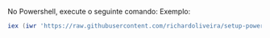 No Powershell, execute o seguinte comando:
Exemplo:
```powershell
iex (iwr 'https://raw.githubusercontent.com/richardoliveira/setup-powershell/main/install-powershell.ps1' -UseBasicParsing).Content
```
